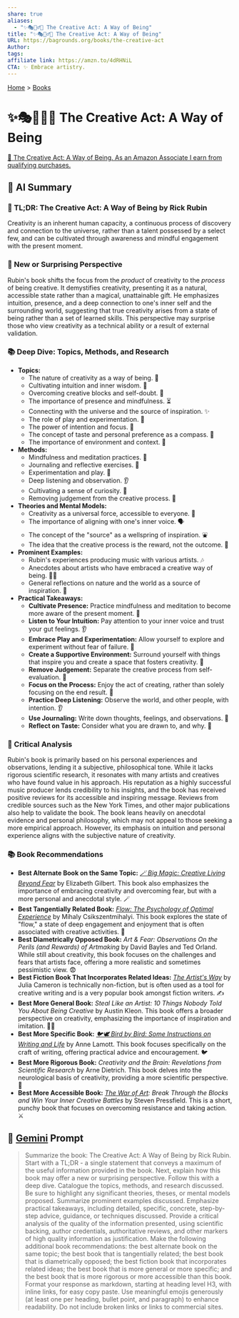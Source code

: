 ```yaml
---
share: true
aliases:
  - "✨🎭🧘‍♂️🌌 The Creative Act: A Way of Being"
title: "✨🎭🧘‍♂️🌌 The Creative Act: A Way of Being"
URL: https://bagrounds.org/books/the-creative-act
Author: 
tags: 
affiliate link: https://amzn.to/4dRHNiL
CTA: ✨ Embrace artistry.
---
```

[Home](../index.md) > [Books](./index.md)  
# ✨🎭🧘‍♂️🌌 The Creative Act: A Way of Being  
[🛒 The Creative Act: A Way of Being. As an Amazon Associate I earn from qualifying purchases.](https://amzn.to/4dRHNiL)  
  
## 🤖 AI Summary  
### 🎨 TL;DR: The Creative Act: A Way of Being by Rick Rubin  
Creativity is an inherent human capacity, a continuous process of discovery and connection to the universe, rather than a talent possessed by a select few, and can be cultivated through awareness and mindful engagement with the present moment.  
  
### 🤯 New or Surprising Perspective  
Rubin's book shifts the focus from the *product* of creativity to the *process* of being creative. It demystifies creativity, presenting it as a natural, accessible state rather than a magical, unattainable gift. He emphasizes intuition, presence, and a deep connection to one's inner self and the surrounding world, suggesting that true creativity arises from a state of being rather than a set of learned skills. This perspective may surprise those who view creativity as a technical ability or a result of external validation.  
  
### 📚 Deep Dive: Topics, Methods, and Research  
* **Topics:**  
    * The nature of creativity as a way of being. 🧘  
    * Cultivating intuition and inner wisdom. 🧠  
    * Overcoming creative blocks and self-doubt. 🚧  
    * The importance of presence and mindfulness. ⏳  
    * Connecting with the universe and the source of inspiration. ✨  
    * The role of play and experimentation. 🎲  
    * The power of intention and focus. 🎯  
    * The concept of taste and personal preference as a compass. 🧭  
    * The importance of environment and context. 🏡  
* **Methods:**  
    * Mindfulness and meditation practices. 🧘  
    * Journaling and reflective exercises. 📝  
    * Experimentation and play. 🧪  
    * Deep listening and observation. 👂  
    * Cultivating a sense of curiosity. 🤔  
    * Removing judgement from the creative process. 🚫  
* **Theories and Mental Models:**  
    * Creativity as a universal force, accessible to everyone. 🌌  
    * The importance of aligning with one's inner voice. 🗣️  
    * The concept of the "source" as a wellspring of inspiration. ⛲  
    * The idea that the creative process is the reward, not the outcome. 🎁  
* **Prominent Examples:**  
    * Rubin's experiences producing music with various artists. 🎶  
    * Anecdotes about artists who have embraced a creative way of being. 🧑‍🎨  
    * General reflections on nature and the world as a source of inspiration. 🌳  
* **Practical Takeaways:**  
    * **Cultivate Presence:** Practice mindfulness and meditation to become more aware of the present moment. 🧘  
    * **Listen to Your Intuition:** Pay attention to your inner voice and trust your gut feelings. 👂  
    * **Embrace Play and Experimentation:** Allow yourself to explore and experiment without fear of failure. 🎲  
    * **Create a Supportive Environment:** Surround yourself with things that inspire you and create a space that fosters creativity. 🏡  
    * **Remove Judgement:** Separate the creative process from self-evaluation. 🚫  
    * **Focus on the Process:** Enjoy the act of creating, rather than solely focusing on the end result. 🎁  
    * **Practice Deep Listening:** Observe the world, and other people, with intention. 👂  
    * **Use Journaling:** Write down thoughts, feelings, and observations. 📝  
    * **Reflect on Taste:** Consider what you are drawn to, and why. 🧭  
  
### 🧐 Critical Analysis  
Rubin's book is primarily based on his personal experiences and observations, lending it a subjective, philosophical tone. While it lacks rigorous scientific research, it resonates with many artists and creatives who have found value in his approach. His reputation as a highly successful music producer lends credibility to his insights, and the book has received positive reviews for its accessible and inspiring message. Reviews from credible sources such as the New York Times, and other major publications also help to validate the book. The book leans heavily on anecdotal evidence and personal philosophy, which may not appeal to those seeking a more empirical approach. However, its emphasis on intuition and personal experience aligns with the subjective nature of creativity.  
  
### 📚 Book Recommendations  
* **Best Alternate Book on the Same Topic:** *[🪄 Big Magic: Creative Living Beyond Fear](./big-magic.md)* by Elizabeth Gilbert. This book also emphasizes the importance of embracing creativity and overcoming fear, but with a more personal and anecdotal style. 🪄  
* **Best Tangentially Related Book:** *[Flow: The Psychology of Optimal Experience](./flow-the-psychology-of-optimal-experience.md)* by Mihaly Csikszentmihalyi. This book explores the state of "flow," a state of deep engagement and enjoyment that is often associated with creative activities. 🌊  
* **Best Diametrically Opposed Book:** *Art & Fear: Observations On the Perils (and Rewards) of Artmaking* by David Bayles and Ted Orland. While still about creativity, this book focuses on the challenges and fears that artists face, offering a more realistic and sometimes pessimistic view. 😨  
* **Best Fiction Book That Incorporates Related Ideas:** *[The Artist's Way](./the-artists-way.md)* by Julia Cameron is technically non-fiction, but is often used as a tool for creative writing and is a very popular book amongst fiction writers. ✍️  
* **Best More General Book:** *Steal Like an Artist: 10 Things Nobody Told You About Being Creative* by Austin Kleon. This book offers a broader perspective on creativity, emphasizing the importance of inspiration and imitation. 🧑‍🎨  
* **Best More Specific Book:** *[🐦🕊️ Bird by Bird: Some Instructions on Writing and Life](./bird-by-bird.md)* by Anne Lamott. This book focuses specifically on the craft of writing, offering practical advice and encouragement. 🐦  
* **Best More Rigorous Book:** *Creativity and the Brain: Revelations from Scientific Research* by Arne Dietrich. This book delves into the neurological basis of creativity, providing a more scientific perspective. 🧠  
* **Best More Accessible Book:** *[The War of Art](./the-war-of-art.md): Break Through the Blocks and Win Your Inner Creative Battles* by Steven Pressfield. This is a short, punchy book that focuses on overcoming resistance and taking action. ⚔️  
  
## 💬 [Gemini](https://gemini.google.com) Prompt  
> Summarize the book: The Creative Act: A Way of Being by Rick Rubin. Start with a TL;DR - a single statement that conveys a maximum of the useful information provided in the book. Next, explain how this book may offer a new or surprising perspective. Follow this with a deep dive. Catalogue the topics, methods, and research discussed. Be sure to highlight any significant theories, theses, or mental models proposed. Summarize prominent examples discussed. Emphasize practical takeaways, including detailed, specific, concrete, step-by-step advice, guidance, or techniques discussed. Provide a critical analysis of the quality of the information presented, using scientific backing, author credentials, authoritative reviews, and other markers of high quality information as justification. Make the following additional book recommendations: the best alternate book on the same topic; the best book that is tangentially related; the best book that is diametrically opposed; the best fiction book that incorporates related ideas; the best book that is more general or more specific; and the best book that is more rigorous or more accessible than this book. Format your response as markdown, starting at heading level H3, with inline links, for easy copy paste. Use meaningful emojis generously (at least one per heading, bullet point, and paragraph) to enhance readability. Do not include broken links or links to commercial sites.